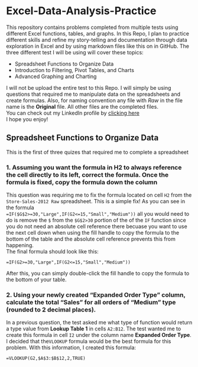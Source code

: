 # Excel-Data-Analysis-Practice
This repository contains problems completed from multiple tests using different Excel functions, tables, and graphs.
In this Repo, I plan to practice different skills and refine my story-telling and documentation through data exploration in Excel and by using markdown files like this on in GitHub.
The three different test I will be using will cover these topics:

* Spreadsheet Functions to Organize Data
* Introduction to Filtering, Pivot Tables, and Charts
* Advanced Graphing and Charting

I will not be upload the entire test to this Repo. I will simply be using questions that required me to manipulate data on the spreadsheets and create formulas. Also, for naming convention any file with *Raw* in the file name is the **Original** file. All other files are the completed files. <br />
You can check out my LinkedIn profile by [clicking here](https://www.linkedin.com/in/william-hill-3ab051135/) <br />
I hope you enjoy!

## Spreadsheet Functions to Organize Data
This is the first of three quizes that required me to complete a spreadsheet <br />

### 1. Assuming you want the formula in H2 to always reference the cell directly to its left, correct the formula.  Once the formula is fixed, copy the formula down the column <br />

This question was requiring me to fix the formula located on cell `H2` from the `Store-Sales-2012 Raw` spreadsheet. This is a simple fix! As you can see in the formula <br />
`=IF($G$2>=30,"Large",IF(G2<=15,"Small","Medium"))` all you would need to do is remove the `$` from the `$G$2>30` portion of the of the `IF` function since you do not need an absolute cell reference there becuase you want to use the next cell down when using the fill handle to copy the formula to the bottom of the table and the absolute cell reference prevents this from happening. <br />
The final formula should look like this:
```
=IF(G2>=30,"Large",IF(G2<=15,"Small","Medium"))
```
After this, you can simply double-click the fill handle to copy the formula to the bottom of your table.

### 2. Using your newly created “Expanded Order Type” column, calculate the total “Sales” for all orders of “Medium” type (rounded to 2 decimal places).
In a previous question, the test asked me what type of function would return a type value from **Lookup Table 1** in cells `A2:B12`. The test wanted me to create this formula in cell `I2` under the column name **Expanded Order Type**. I decided that the`VLOOKUP` formula would be the best formula for this problem. With this information, I created this formula:
```
=VLOOKUP(G2,$A$3:$B$12,2,TRUE)
```
